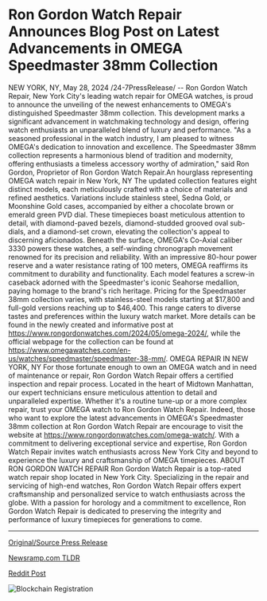 # Ron Gordon Watch Repair Announces Blog Post on Latest Advancements in OMEGA Speedmaster 38mm Collection

NEW YORK, NY, May 28, 2024 /24-7PressRelease/ -- Ron Gordon Watch Repair, New York City's leading watch repair for OMEGA watches, is proud to announce the unveiling of the newest enhancements to OMEGA's distinguished Speedmaster 38mm collection. This development marks a significant advancement in watchmaking technology and design, offering watch enthusiasts an unparalleled blend of luxury and performance.  "As a seasoned professional in the watch industry, I am pleased to witness OMEGA's dedication to innovation and excellence. The Speedmaster 38mm collection represents a harmonious blend of tradition and modernity, offering enthusiasts a timeless accessory worthy of admiration," said Ron Gordon, Proprietor of Ron Gordon Watch Repair.An hourglass representing OMEGA watch repair in New York, NY  The updated collection features eight distinct models, each meticulously crafted with a choice of materials and refined aesthetics. Variations include stainless steel, Sedna Gold, or Moonshine Gold cases, accompanied by either a chocolate brown or emerald green PVD dial. These timepieces boast meticulous attention to detail, with diamond-paved bezels, diamond-studded grooved oval sub-dials, and a diamond-set crown, elevating the collection's appeal to discerning aficionados.  Beneath the surface, OMEGA's Co-Axial caliber 3330 powers these watches, a self-winding chronograph movement renowned for its precision and reliability. With an impressive 80-hour power reserve and a water resistance rating of 100 meters, OMEGA reaffirms its commitment to durability and functionality. Each model features a screw-in caseback adorned with the Speedmaster's iconic Seahorse medallion, paying homage to the brand's rich heritage.  Pricing for the Speedmaster 38mm collection varies, with stainless-steel models starting at $17,800 and full-gold versions reaching up to $46,400. This range caters to diverse tastes and preferences within the luxury watch market. More details can be found in the newly created and informative post at https://www.rongordonwatches.com/2024/05/omega-2024/, while the official webpage for the collection can be found at https://www.omegawatches.com/en-us/watches/speedmaster/speedmaster-38-mm/.  OMEGA REPAIR IN NEW YORK, NY  For those fortunate enough to own an OMEGA watch and in need of maintenance or repair, Ron Gordon Watch Repair offers a certified inspection and repair process. Located in the heart of Midtown Manhattan, our expert technicians ensure meticulous attention to detail and unparalleled expertise. Whether it's a routine tune-up or a more complex repair, trust your OMEGA watch to Ron Gordon Watch Repair.  Indeed, those who want to explore the latest advancements in OMEGA's Speedmaster 38mm collection at Ron Gordon Watch Repair are encourage to visit the website at https://www.rongordonwatches.com/omega-watch/. With a commitment to delivering exceptional service and expertise, Ron Gordon Watch Repair invites watch enthusiasts across New York City and beyond to experience the luxury and craftsmanship of OMEGA timepieces.  ABOUT RON GORDON WATCH REPAIR  Ron Gordon Watch Repair is a top-rated watch repair shop located in New York City. Specializing in the repair and servicing of high-end watches, Ron Gordon Watch Repair offers expert craftsmanship and personalized service to watch enthusiasts across the globe. With a passion for horology and a commitment to excellence, Ron Gordon Watch Repair is dedicated to preserving the integrity and performance of luxury timepieces for generations to come. 

---

[Original/Source Press Release](https://www.24-7pressrelease.com/press-release/511192/ron-gordon-watch-repair-announces-blog-post-on-latest-advancements-in-omega-speedmaster-38mm-collection)
                    

[Newsramp.com TLDR](None) 



[Reddit Post](https://www.reddit.com/r/newsramp/comments/1d2dir1/ron_gordon_watch_repair_unveils_enhanced_omega/) 



![Blockchain Registration](https://cdn.newsramp.app/24-7PressRelease/qrcode/245/28/lark4Weg.webp)